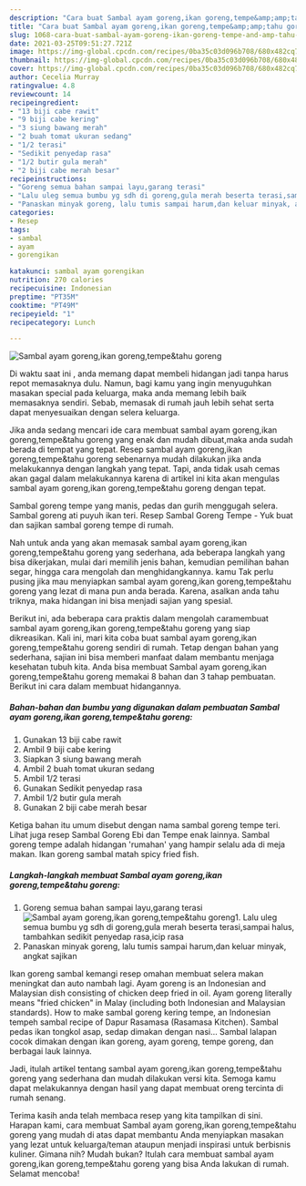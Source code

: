 ```yaml
---
description: "Cara buat Sambal ayam goreng,ikan goreng,tempe&amp;amp;tahu goreng yang lezat dan Mudah Dibuat"
title: "Cara buat Sambal ayam goreng,ikan goreng,tempe&amp;amp;tahu goreng yang lezat dan Mudah Dibuat"
slug: 1068-cara-buat-sambal-ayam-goreng-ikan-goreng-tempe-and-amp-tahu-goreng-yang-lezat-dan-mudah-dibuat
date: 2021-03-25T09:51:27.721Z
image: https://img-global.cpcdn.com/recipes/0ba35c03d096b708/680x482cq70/sambal-ayam-gorengikan-gorengtempetahu-goreng-foto-resep-utama.jpg
thumbnail: https://img-global.cpcdn.com/recipes/0ba35c03d096b708/680x482cq70/sambal-ayam-gorengikan-gorengtempetahu-goreng-foto-resep-utama.jpg
cover: https://img-global.cpcdn.com/recipes/0ba35c03d096b708/680x482cq70/sambal-ayam-gorengikan-gorengtempetahu-goreng-foto-resep-utama.jpg
author: Cecelia Murray
ratingvalue: 4.8
reviewcount: 14
recipeingredient:
- "13 biji cabe rawit"
- "9 biji cabe kering"
- "3 siung bawang merah"
- "2 buah tomat ukuran sedang"
- "1/2 terasi"
- "Sedikit penyedap rasa"
- "1/2 butir gula merah"
- "2 biji cabe merah besar"
recipeinstructions:
- "Goreng semua bahan sampai layu,garang terasi"
- "Lalu uleg semua bumbu yg sdh di goreng,gula merah beserta terasi,sampai halus, tambahkan sedikit penyedap rasa,icip rasa"
- "Panaskan minyak goreng, lalu tumis sampai harum,dan keluar minyak, angkat sajikan"
categories:
- Resep
tags:
- sambal
- ayam
- gorengikan

katakunci: sambal ayam gorengikan 
nutrition: 270 calories
recipecuisine: Indonesian
preptime: "PT35M"
cooktime: "PT49M"
recipeyield: "1"
recipecategory: Lunch

---
```



![Sambal ayam goreng,ikan goreng,tempe&amp;tahu goreng](https://img-global.cpcdn.com/recipes/0ba35c03d096b708/680x482cq70/sambal-ayam-gorengikan-gorengtempetahu-goreng-foto-resep-utama.jpg)

Di waktu  saat ini , anda memang dapat membeli hidangan jadi tanpa harus repot memasaknya dulu. Namun, bagi kamu yang ingin menyuguhkan masakan special pada keluarga, maka anda memang lebih baik memasaknya sendiri. Sebab, memasak di rumah jauh lebih sehat serta dapat menyesuaikan dengan selera keluarga.

Jika anda sedang mencari ide cara membuat sambal ayam goreng,ikan goreng,tempe&amp;tahu goreng yang enak dan mudah dibuat,maka anda sudah berada di tempat yang tepat. Resep sambal ayam goreng,ikan goreng,tempe&amp;tahu goreng  sebenarnya mudah dilakukan jika anda melakukannya dengan langkah yang tepat. Tapi, anda tidak usah cemas akan gagal dalam melakukannya 
karena di artikel ini kita akan mengulas sambal ayam goreng,ikan goreng,tempe&amp;tahu goreng dengan tepat.  

Sambal goreng tempe yang manis, pedas dan gurih menggugah selera. Sambal goreng ati puyuh ikan teri. Resep Sambal Goreng Tempe - Yuk buat dan sajikan sambal goreng tempe di rumah.

Nah untuk anda yang akan memasak sambal ayam goreng,ikan goreng,tempe&amp;tahu goreng yang sederhana, ada beberapa langkah yang bisa dikerjakan, mulai dari memilih jenis bahan, kemudian pemilihan bahan segar, hingga cara mengolah dan menghidangkannya. kamu Tak perlu pusing jika mau menyiapkan sambal ayam goreng,ikan goreng,tempe&amp;tahu goreng yang lezat di mana pun anda berada. Karena, asalkan anda  tahu triknya, maka hidangan ini bisa menjadi sajian yang spesial.

Berikut ini, ada beberapa cara praktis  dalam mengolah caramembuat sambal ayam goreng,ikan goreng,tempe&amp;tahu goreng yang siap dikreasikan. Kali ini, mari kita coba buat sambal ayam goreng,ikan goreng,tempe&amp;tahu goreng sendiri di rumah. Tetap dengan bahan yang sederhana, sajian ini bisa memberi manfaat dalam membantu menjaga kesehatan tubuh kita. Anda bisa membuat Sambal ayam goreng,ikan goreng,tempe&amp;tahu goreng memakai 8 bahan dan 3 tahap pembuatan. Berikut ini cara dalam membuat hidangannya.

<!--inarticleads1-->

##### Bahan-bahan dan bumbu yang digunakan dalam pembuatan Sambal ayam goreng,ikan goreng,tempe&amp;tahu goreng:

1. Gunakan 13 biji cabe rawit
1. Ambil 9 biji cabe kering
1. Siapkan 3 siung bawang merah
1. Ambil 2 buah tomat ukuran sedang
1. Ambil 1/2 terasi
1. Gunakan Sedikit penyedap rasa
1. Ambil 1/2 butir gula merah
1. Gunakan 2 biji cabe merah besar


Ketiga bahan itu umum disebut dengan nama sambal goreng tempe teri. Lihat juga resep Sambal Goreng Ebi dan Tempe enak lainnya. Sambal goreng tempe adalah hidangan &#39;rumahan&#39; yang hampir selalu ada di meja makan. Ikan goreng sambal matah spicy fried fish. 

<!--inarticleads2-->

##### Langkah-langkah membuat Sambal ayam goreng,ikan goreng,tempe&amp;tahu goreng:

1. Goreng semua bahan sampai layu,garang terasi
<img src="https://img-global.cpcdn.com/steps/afee3fa401bd02de/160x128cq70/sambal-ayam-gorengikan-gorengtempetahu-goreng-langkah-memasak-1-foto.jpg" alt="Sambal ayam goreng,ikan goreng,tempe&amp;tahu goreng">1. Lalu uleg semua bumbu yg sdh di goreng,gula merah beserta terasi,sampai halus, tambahkan sedikit penyedap rasa,icip rasa
1. Panaskan minyak goreng, lalu tumis sampai harum,dan keluar minyak, angkat sajikan


Ikan goreng sambal kemangi resep omahan membuat selera makan meningkat dan auto nambah lagi. Ayam goreng is an Indonesian and Malaysian dish consisting of chicken deep fried in oil. Ayam goreng literally means &#34;fried chicken&#34; in Malay (including both Indonesian and Malaysian standards). How to make sambal goreng kering tempe, an Indonesian tempeh sambal recipe of Dapur Rasamasa (Rasamasa Kitchen). Sambal pedas ikan tongkol asap, sedap dimakan dengan nasi… Sambal lalapan cocok dimakan dengan ikan goreng, ayam goreng, tempe goreng, dan berbagai lauk lainnya. 

Jadi, itulah artikel tentang  sambal ayam goreng,ikan goreng,tempe&amp;tahu goreng  yang sederhana dan mudah dilakukan versi kita. Semoga kamu dapat melakukannya dengan hasil yang dapat membuat oreng tercinta di rumah senang. 

Terima kasih anda telah membaca resep yang kita tampilkan di sini. Harapan kami, cara membuat  Sambal ayam goreng,ikan goreng,tempe&amp;tahu goreng yang mudah di atas dapat membantu Anda menyiapkan masakan yang lezat untuk keluarga/teman ataupun menjadi inspirasi untuk berbisnis kuliner. Gimana nih? Mudah bukan? Itulah cara membuat sambal ayam goreng,ikan goreng,tempe&amp;tahu goreng yang bisa Anda lakukan di rumah. Selamat mencoba!

